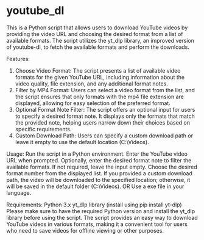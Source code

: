 # youtube_dl
This is a Python script that allows users to download YouTube videos by providing the video URL and choosing the desired format from a list of available formats. The script utilizes the yt_dlp library, an improved version of youtube-dl, to fetch the available formats and perform the downloads.

Features:

1. Choose Video Format: The script presents a list of available video formats for the given YouTube URL, including information about the video quality, file extension, and any additional format notes.
2. Filter by MP4 Format: Users can select a video format from the list, and the script ensures that only formats with the mp4 file extension are displayed, allowing for easy selection of the preferred format.
3. Optional Format Note Filter: The script offers an optional input for users to specify a desired format note. It displays only the formats that match the provided note, helping users narrow down their choices based on specific requirements.
4. Custom Download Path: Users can specify a custom download path or leave it empty to use the default location (C:\Videos\).

Usage:
Run the script in a Python environment.
Enter the YouTube video URL when prompted.
Optionally, enter the desired format note to filter the available formats. If not required, leave the input empty.
Choose the desired format number from the displayed list.
If you provided a custom download path, the video will be downloaded to the specified location; otherwise, it will be saved in the default folder (C:\Videos\).
OR
Use a exe file in your language.

Requirements:
Python 3.x
yt_dlp library (install using pip install yt-dlp)
Please make sure to have the required Python version and install the yt_dlp library before using the script. The script provides an easy way to download YouTube videos in various formats, making it a convenient tool for users who need to save videos for offline viewing or other purposes.
